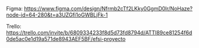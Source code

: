 Figma: https://www.figma.com/design/Nfrmb2cTf2LKky0GgmD0lr/NoHaze?node-id=64-280&t=a3UZGfi1oGWBLjFk-1

Trello: https://trello.com/invite/b/6809334233f8d5d73fd8794d/ATTI89ce81254f6d0de5ac0e1d19a571de8943AEF5BF/efsi-proyecto
